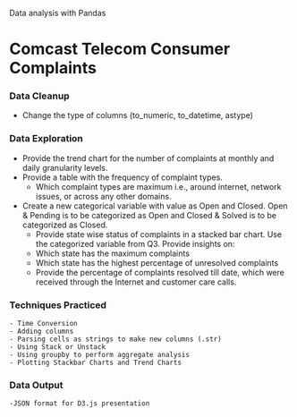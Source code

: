 Data analysis with Pandas
# Comcast Telecom Consumer Complaints

### Data Cleanup
  - Change the type of columns (to_numeric, to_datetime, astype)

### Data Exploration
  - Provide the trend chart for the number of complaints at monthly and daily granularity levels.
  - Provide a table with the frequency of complaint types.
    - Which complaint types are maximum i.e., around internet, network issues, or across any other domains.
  - Create a new categorical variable with value as Open and Closed. Open & Pending is to be categorized as Open and Closed & Solved is to be categorized as Closed.
    - Provide state wise status of complaints in a stacked bar chart. Use the categorized variable from Q3. Provide insights on:
    - Which state has the maximum complaints
    - Which state has the highest percentage of unresolved complaints
    - Provide the percentage of complaints resolved till date, which were received through the Internet and customer care calls.
 
### Techniques Practiced
    - Time Conversion
    - Adding columns
    - Parsing cells as strings to make new columns (.str)
    - Using Stack or Unstack
    - Using groupby to perform aggregate analysis
    - Plotting Stackbar Charts and Trend Charts

### Data Output
    -JSON format for D3.js presentation
